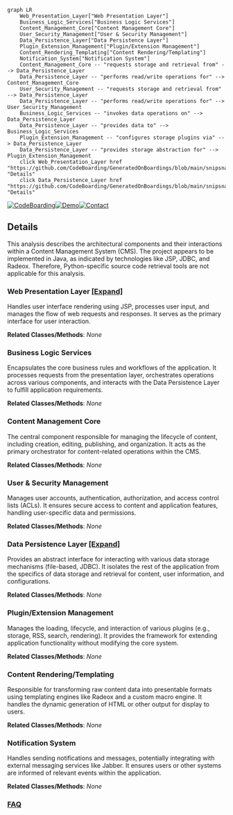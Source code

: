 ```mermaid
graph LR
    Web_Presentation_Layer["Web Presentation Layer"]
    Business_Logic_Services["Business Logic Services"]
    Content_Management_Core["Content Management Core"]
    User_Security_Management["User & Security Management"]
    Data_Persistence_Layer["Data Persistence Layer"]
    Plugin_Extension_Management["Plugin/Extension Management"]
    Content_Rendering_Templating["Content Rendering/Templating"]
    Notification_System["Notification System"]
    Content_Management_Core -- "requests storage and retrieval from" --> Data_Persistence_Layer
    Data_Persistence_Layer -- "performs read/write operations for" --> Content_Management_Core
    User_Security_Management -- "requests storage and retrieval from" --> Data_Persistence_Layer
    Data_Persistence_Layer -- "performs read/write operations for" --> User_Security_Management
    Business_Logic_Services -- "invokes data operations on" --> Data_Persistence_Layer
    Data_Persistence_Layer -- "provides data to" --> Business_Logic_Services
    Plugin_Extension_Management -- "configures storage plugins via" --> Data_Persistence_Layer
    Data_Persistence_Layer -- "provides storage abstraction for" --> Plugin_Extension_Management
    click Web_Presentation_Layer href "https://github.com/CodeBoarding/GeneratedOnBoardings/blob/main/snipsnap/Web_Presentation_Layer.md" "Details"
    click Data_Persistence_Layer href "https://github.com/CodeBoarding/GeneratedOnBoardings/blob/main/snipsnap/Data_Persistence_Layer.md" "Details"
```

[![CodeBoarding](https://img.shields.io/badge/Generated%20by-CodeBoarding-9cf?style=flat-square)](https://github.com/CodeBoarding/GeneratedOnBoardings)[![Demo](https://img.shields.io/badge/Try%20our-Demo-blue?style=flat-square)](https://www.codeboarding.org/demo)[![Contact](https://img.shields.io/badge/Contact%20us%20-%20contact@codeboarding.org-lightgrey?style=flat-square)](mailto:contact@codeboarding.org)

## Details

This analysis describes the architectural components and their interactions within a Content Management System (CMS). The project appears to be implemented in Java, as indicated by technologies like JSP, JDBC, and Radeox. Therefore, Python-specific source code retrieval tools are not applicable for this analysis.

### Web Presentation Layer [[Expand]](./Web_Presentation_Layer.md)
Handles user interface rendering using JSP, processes user input, and manages the flow of web requests and responses. It serves as the primary interface for user interaction.


**Related Classes/Methods**: _None_

### Business Logic Services
Encapsulates the core business rules and workflows of the application. It processes requests from the presentation layer, orchestrates operations across various components, and interacts with the Data Persistence Layer to fulfill application requirements.


**Related Classes/Methods**: _None_

### Content Management Core
The central component responsible for managing the lifecycle of content, including creation, editing, publishing, and organization. It acts as the primary orchestrator for content-related operations within the CMS.


**Related Classes/Methods**: _None_

### User & Security Management
Manages user accounts, authentication, authorization, and access control lists (ACLs). It ensures secure access to content and application features, handling user-specific data and permissions.


**Related Classes/Methods**: _None_

### Data Persistence Layer [[Expand]](./Data_Persistence_Layer.md)
Provides an abstract interface for interacting with various data storage mechanisms (file-based, JDBC). It isolates the rest of the application from the specifics of data storage and retrieval for content, user information, and configurations.


**Related Classes/Methods**: _None_

### Plugin/Extension Management
Manages the loading, lifecycle, and interaction of various plugins (e.g., storage, RSS, search, rendering). It provides the framework for extending application functionality without modifying the core system.


**Related Classes/Methods**: _None_

### Content Rendering/Templating
Responsible for transforming raw content data into presentable formats using templating engines like Radeox and a custom macro engine. It handles the dynamic generation of HTML or other output for display to users.


**Related Classes/Methods**: _None_

### Notification System
Handles sending notifications and messages, potentially integrating with external messaging services like Jabber. It ensures users or other systems are informed of relevant events within the application.


**Related Classes/Methods**: _None_



### [FAQ](https://github.com/CodeBoarding/GeneratedOnBoardings/tree/main?tab=readme-ov-file#faq)